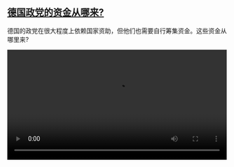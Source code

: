 <!--1739364429000-->
[德国政党的资金从哪来?](https://www.dw.com/zh/%E5%BE%B7%E5%9B%BD%E6%94%BF%E5%85%9A%E7%9A%84%E8%B5%84%E9%87%91%E4%BB%8E%E5%93%AA%E6%9D%A5?/a-71524533)
------

<p>德国的政党在很大程度上依赖国家资助，但他们也需要自行筹集资金。这些资金从哪里来?</small></p><video src="https://tvdownloaddw-a.akamaihd.net/Events/mp4/vdt_zh/2025/dwvgchi250206_parteienfinanz_01imw_AVC_1280x720.mp4" controls style="width:100%"></video>
